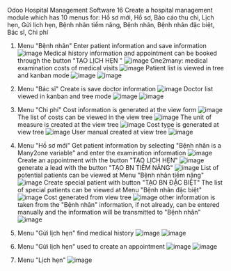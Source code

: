 Odoo Hospital Management Software 16
Create a hospital management module which has 10 menus for: Hồ sơ mới, Hồ sơ, Báo cáo thu chi, Lịch hẹn, Gửi lịch hẹn, Bệnh nhân tiềm năng, Bệnh nhân, Bệnh nhân đặc biệt, Bác sĩ, Chi phí
1. Menu "Bệnh nhân"
   Enter patient information and save information
   ![image](https://github.com/LeTangDan/Hospital_Odoo_16/assets/137615576/b9053b6f-3d27-4038-88a0-9b5dd9a1a166)
   Medical history information and appointment can be booked through the button "TẠO LỊCH HẸN "
   ![image](https://github.com/LeTangDan/Hospital_Odoo_16/assets/137615576/e5deac97-d1d0-4197-8e06-57fcda5a61e1)
   One2many: medical examination costs of medical visits
   ![image](https://github.com/LeTangDan/Hospital_Odoo_16/assets/137615576/559ffd35-75d4-4b6e-bb49-7edf12a69017)
   Patient list is viewed in tree and kanban mode
   ![image](https://github.com/LeTangDan/Hospital_Odoo_16/assets/137615576/654cf011-2d13-4424-b019-fa7adbab02e3)
   ![image](https://github.com/LeTangDan/Hospital_Odoo_16/assets/137615576/71601b12-40f8-4116-aab1-c4a3f684299c)

2. Menu "Bác sĩ"
   Create is save doctor information
   ![image](https://github.com/LeTangDan/Hospital_Odoo_16/assets/137615576/75b95b37-9ea1-4a4e-a6db-f5d73b1a028b)
   Doctor list viewed in kanban and tree mode
   ![image](https://github.com/LeTangDan/Hospital_Odoo_16/assets/137615576/fd3eae56-ee50-4a5b-96cd-baa39a3f6b12)
   ![image](https://github.com/LeTangDan/Hospital_Odoo_16/assets/137615576/ca42a616-5f54-4b34-9965-21b26db82066)

3. Menu "Chi phí"
   Cost information is generated at the view form
   ![image](https://github.com/LeTangDan/Hospital_Odoo_16/assets/137615576/b73ad112-d18d-4338-933c-779c75e678e8)
   The list of costs can be viewed in the view tree
   ![image](https://github.com/LeTangDan/Hospital_Odoo_16/assets/137615576/621e00b6-82f5-462d-8924-cdbc7ef4a57f)
   The unit of measure is created at the view tree
   ![image](https://github.com/LeTangDan/Hospital_Odoo_16/assets/137615576/aa847649-ac42-4746-8013-564c00475d38)
   Cost type is generated at view tree
   ![image](https://github.com/LeTangDan/Hospital_Odoo_16/assets/137615576/ce1eabee-08ae-4d44-a47d-7dc51b4023f4)
   User manual created at view tree
   ![image](https://github.com/LeTangDan/Hospital_Odoo_16/assets/137615576/8bb140e2-315d-467c-a1fe-7b856f2c25a9)

4. Menu "Hồ sơ mới"
   Get patient information by selecting "Bệnh nhân is a Many2one variable" and enter the examination information
   ![image](https://github.com/LeTangDan/Hospital_Odoo_16/assets/137615576/9c3faf23-a453-4a6c-ba5d-5d6caecb7216)
   Create an appointment with the button "TẠO LỊCH HẸN"
   ![image](https://github.com/LeTangDan/Hospital_Odoo_16/assets/137615576/01096346-1060-4764-ad67-3c6b27f785ad)
   generate a lead with the button "TẠO BN TIỀM NĂNG"
   ![image](https://github.com/LeTangDan/Hospital_Odoo_16/assets/137615576/c7d8b351-903a-43d1-bdde-d731ba58d108)
   List of potential patients can be viewed at Menu "Bệnh nhân tiềm năng"
   ![image](https://github.com/LeTangDan/Hospital_Odoo_16/assets/137615576/ab2c950f-872f-4c22-91fa-e849aed8b3a1)
   Create special patient with button "TẠO BN ĐẶC BIỆT"
   The list of special patients can be viewed at Menu "Bệnh nhân đặc biệt"
   ![image](https://github.com/LeTangDan/Hospital_Odoo_16/assets/137615576/2edc21d5-b635-4328-baf4-f8057b3efe45)
   Cost generated from view tree
   ![image](https://github.com/LeTangDan/Hospital_Odoo_16/assets/137615576/8ed5e01f-e26b-4a14-a41f-cfe3b7f597d6)
   other information is taken from the "Bệnh nhân" information, if not already, can be entered manually and the information will be transmitted to "Bệnh nhân"
   ![image](https://github.com/LeTangDan/Hospital_Odoo_16/assets/137615576/981eb899-0f26-4733-aab7-cb5645602ad5)

5. Menu "Gửi lịch hẹn"
   find medical history
   ![image](https://github.com/LeTangDan/Hospital_Odoo_16/assets/137615576/f6888e57-0f09-4689-96c7-6f92f789b9cc)
   ![image](https://github.com/LeTangDan/Hospital_Odoo_16/assets/137615576/53e1f28b-358e-490a-ae8c-ebf269c8a542)
6. Menu "Gửi lịch hẹn" used to create an appointment
   ![image](https://github.com/LeTangDan/Hospital_Odoo_16/assets/137615576/ce583319-3c96-4663-b50d-5934131e6d63)
   ![image](https://github.com/LeTangDan/Hospital_Odoo_16/assets/137615576/766e54a0-d7bd-403c-af46-d261933b579d)
7. Menu "Lịch hẹn"
   ![image](https://github.com/LeTangDan/Hospital_Odoo_16/assets/137615576/b3fe303e-ea93-4211-ad10-23e51db7ecc2)





   

   

   






   


